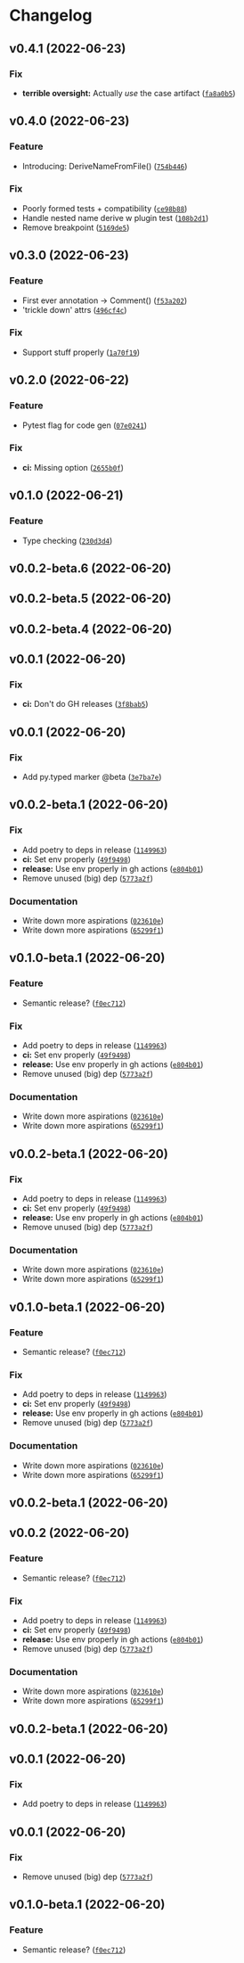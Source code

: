 # Changelog

<!--next-version-placeholder-->

## v0.4.1 (2022-06-23)
### Fix
* **terrible oversight:** Actually _use_ the case artifact ([`fa8a0b5`](https://github.com/ainsleymcgrath/pytest-embrace/commit/fa8a0b5ece0a7232155ca3ee7958105c183f90fe))

## v0.4.0 (2022-06-23)
### Feature
* Introducing: DeriveNameFromFile() ([`754b446`](https://github.com/ainsleymcgrath/pytest-embrace/commit/754b44607ac012fb66bffe19aa73951432656164))

### Fix
* Poorly formed tests + compatibility ([`ce98b88`](https://github.com/ainsleymcgrath/pytest-embrace/commit/ce98b88820f81d04d119080c055e1b28677bf3c8))
* Handle nested name derive w plugin test ([`108b2d1`](https://github.com/ainsleymcgrath/pytest-embrace/commit/108b2d1dd7e5ff903f2c4a580859c938e0e53b80))
* Remove breakpoint ([`5169de5`](https://github.com/ainsleymcgrath/pytest-embrace/commit/5169de502da3af786ea037a754526000f1f9f68b))

## v0.3.0 (2022-06-23)
### Feature
* First ever annotation -> Comment() ([`f53a202`](https://github.com/ainsleymcgrath/pytest-embrace/commit/f53a202124e037761a027522f8acca07db2741c6))
* 'trickle down' attrs ([`496cf4c`](https://github.com/ainsleymcgrath/pytest-embrace/commit/496cf4c8a8883252cc02fd0e5e41b73356579d28))

### Fix
* Support stuff properly ([`1a70f19`](https://github.com/ainsleymcgrath/pytest-embrace/commit/1a70f191c9f1e713f5bdea6e311e74d4998b0930))

## v0.2.0 (2022-06-22)
### Feature
* Pytest flag for code gen ([`07e0241`](https://github.com/ainsleymcgrath/pytest-embrace/commit/07e0241a184fd15eb1b73ab4fae1576493bd2a53))

### Fix
* **ci:** Missing option ([`2655b0f`](https://github.com/ainsleymcgrath/pytest-embrace/commit/2655b0f314d92dc07af74be02181b6ffd91cb6ed))

## v0.1.0 (2022-06-21)
### Feature
* Type checking ([`230d3d4`](https://github.com/ainsleymcgrath/pytest-embrace/commit/230d3d4302189c50234bab92ce0bfc0904159ddb))

## v0.0.2-beta.6 (2022-06-20)


## v0.0.2-beta.5 (2022-06-20)


## v0.0.2-beta.4 (2022-06-20)


## v0.0.1 (2022-06-20)
### Fix
* **ci:** Don't do GH releases ([`3f8bab5`](https://github.com/ainsleymcgrath/pytest-embrace/commit/3f8bab5aaf763e6ab9a0b6a6b7ac9be7470e37f6))

## v0.0.1 (2022-06-20)
### Fix
* Add py.typed marker @beta ([`3e7ba7e`](https://github.com/ainsleymcgrath/pytest-embrace/commit/3e7ba7e0b1183aa8c3ed903b8f534b38111226a6))

## v0.0.2-beta.1 (2022-06-20)
### Fix
* Add poetry to deps in release ([`1149963`](https://github.com/ainsleymcgrath/pytest-embrace/commit/114996333439810d8c3837a8c3f987c61ae39b96))
* **ci:** Set env properly ([`49f9498`](https://github.com/ainsleymcgrath/pytest-embrace/commit/49f9498bf13de4b59f9b419a15aa5e54dbb38511))
* **release:** Use env properly in gh actions ([`e804b01`](https://github.com/ainsleymcgrath/pytest-embrace/commit/e804b0174ad4d2be6bb5f458a9e01497207ca8d1))
* Remove unused (big) dep ([`5773a2f`](https://github.com/ainsleymcgrath/pytest-embrace/commit/5773a2ff650c585e4ab320f5e7b1386224bb4e0b))

### Documentation
* Write down more aspirations ([`023610e`](https://github.com/ainsleymcgrath/pytest-embrace/commit/023610ea274f97f34730162df2b3f51bbc9d7798))
* Write down more aspirations ([`65299f1`](https://github.com/ainsleymcgrath/pytest-embrace/commit/65299f16c0cf098fb37d16129d28b2fe49fc7974))

## v0.1.0-beta.1 (2022-06-20)
### Feature
* Semantic release? ([`f0ec712`](https://github.com/ainsleymcgrath/pytest-embrace/commit/f0ec7129d89885df404eec8cb474ad4d7d2d7790))

### Fix
* Add poetry to deps in release ([`1149963`](https://github.com/ainsleymcgrath/pytest-embrace/commit/114996333439810d8c3837a8c3f987c61ae39b96))
* **ci:** Set env properly ([`49f9498`](https://github.com/ainsleymcgrath/pytest-embrace/commit/49f9498bf13de4b59f9b419a15aa5e54dbb38511))
* **release:** Use env properly in gh actions ([`e804b01`](https://github.com/ainsleymcgrath/pytest-embrace/commit/e804b0174ad4d2be6bb5f458a9e01497207ca8d1))
* Remove unused (big) dep ([`5773a2f`](https://github.com/ainsleymcgrath/pytest-embrace/commit/5773a2ff650c585e4ab320f5e7b1386224bb4e0b))

### Documentation
* Write down more aspirations ([`023610e`](https://github.com/ainsleymcgrath/pytest-embrace/commit/023610ea274f97f34730162df2b3f51bbc9d7798))
* Write down more aspirations ([`65299f1`](https://github.com/ainsleymcgrath/pytest-embrace/commit/65299f16c0cf098fb37d16129d28b2fe49fc7974))

## v0.0.2-beta.1 (2022-06-20)
### Fix
* Add poetry to deps in release ([`1149963`](https://github.com/ainsleymcgrath/pytest-embrace/commit/114996333439810d8c3837a8c3f987c61ae39b96))
* **ci:** Set env properly ([`49f9498`](https://github.com/ainsleymcgrath/pytest-embrace/commit/49f9498bf13de4b59f9b419a15aa5e54dbb38511))
* **release:** Use env properly in gh actions ([`e804b01`](https://github.com/ainsleymcgrath/pytest-embrace/commit/e804b0174ad4d2be6bb5f458a9e01497207ca8d1))
* Remove unused (big) dep ([`5773a2f`](https://github.com/ainsleymcgrath/pytest-embrace/commit/5773a2ff650c585e4ab320f5e7b1386224bb4e0b))

### Documentation
* Write down more aspirations ([`023610e`](https://github.com/ainsleymcgrath/pytest-embrace/commit/023610ea274f97f34730162df2b3f51bbc9d7798))
* Write down more aspirations ([`65299f1`](https://github.com/ainsleymcgrath/pytest-embrace/commit/65299f16c0cf098fb37d16129d28b2fe49fc7974))

## v0.1.0-beta.1 (2022-06-20)
### Feature
* Semantic release? ([`f0ec712`](https://github.com/ainsleymcgrath/pytest-embrace/commit/f0ec7129d89885df404eec8cb474ad4d7d2d7790))

### Fix
* Add poetry to deps in release ([`1149963`](https://github.com/ainsleymcgrath/pytest-embrace/commit/114996333439810d8c3837a8c3f987c61ae39b96))
* **ci:** Set env properly ([`49f9498`](https://github.com/ainsleymcgrath/pytest-embrace/commit/49f9498bf13de4b59f9b419a15aa5e54dbb38511))
* **release:** Use env properly in gh actions ([`e804b01`](https://github.com/ainsleymcgrath/pytest-embrace/commit/e804b0174ad4d2be6bb5f458a9e01497207ca8d1))
* Remove unused (big) dep ([`5773a2f`](https://github.com/ainsleymcgrath/pytest-embrace/commit/5773a2ff650c585e4ab320f5e7b1386224bb4e0b))

### Documentation
* Write down more aspirations ([`023610e`](https://github.com/ainsleymcgrath/pytest-embrace/commit/023610ea274f97f34730162df2b3f51bbc9d7798))
* Write down more aspirations ([`65299f1`](https://github.com/ainsleymcgrath/pytest-embrace/commit/65299f16c0cf098fb37d16129d28b2fe49fc7974))

## v0.0.2-beta.1 (2022-06-20)


## v0.0.2 (2022-06-20)
### Feature
* Semantic release? ([`f0ec712`](https://github.com/ainsleymcgrath/pytest-embrace/commit/f0ec7129d89885df404eec8cb474ad4d7d2d7790))

### Fix
* Add poetry to deps in release ([`1149963`](https://github.com/ainsleymcgrath/pytest-embrace/commit/114996333439810d8c3837a8c3f987c61ae39b96))
* **ci:** Set env properly ([`49f9498`](https://github.com/ainsleymcgrath/pytest-embrace/commit/49f9498bf13de4b59f9b419a15aa5e54dbb38511))
* **release:** Use env properly in gh actions ([`e804b01`](https://github.com/ainsleymcgrath/pytest-embrace/commit/e804b0174ad4d2be6bb5f458a9e01497207ca8d1))
* Remove unused (big) dep ([`5773a2f`](https://github.com/ainsleymcgrath/pytest-embrace/commit/5773a2ff650c585e4ab320f5e7b1386224bb4e0b))

### Documentation
* Write down more aspirations ([`023610e`](https://github.com/ainsleymcgrath/pytest-embrace/commit/023610ea274f97f34730162df2b3f51bbc9d7798))
* Write down more aspirations ([`65299f1`](https://github.com/ainsleymcgrath/pytest-embrace/commit/65299f16c0cf098fb37d16129d28b2fe49fc7974))

## v0.0.2-beta.1 (2022-06-20)


## v0.0.1 (2022-06-20)
### Fix
* Add poetry to deps in release ([`1149963`](https://github.com/ainsleymcgrath/pytest-embrace/commit/114996333439810d8c3837a8c3f987c61ae39b96))

## v0.0.1 (2022-06-20)
### Fix
* Remove unused (big) dep ([`5773a2f`](https://github.com/ainsleymcgrath/pytest-embrace/commit/5773a2ff650c585e4ab320f5e7b1386224bb4e0b))

## v0.1.0-beta.1 (2022-06-20)
### Feature
* Semantic release? ([`f0ec712`](https://github.com/ainsleymcgrath/pytest-embrace/commit/f0ec7129d89885df404eec8cb474ad4d7d2d7790))
